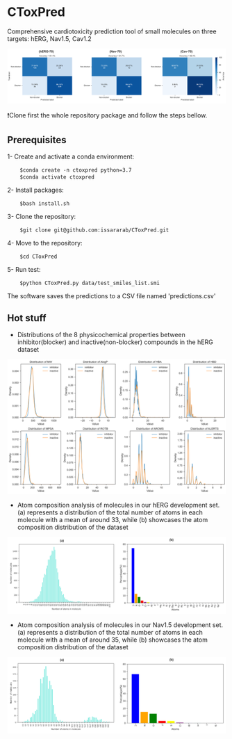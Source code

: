 # CToxPred
Comprehensive cardiotoxicity prediction tool of small molecules on three targets: hERG, Nav1.5, Cav1.2


<p align="center">
	<img src="images/All-ConfusionMatix.png" />
</p>


:exclamation:Clone first the whole repository package and follow the steps bellow.

## Prerequisites
1- Create and activate a conda environment:

		$conda create -n ctoxpred python=3.7
		$conda activate ctoxpred

2- Install packages:

		$bash install.sh

3- Clone the repository: 

		$git clone git@github.com:issararab/CToxPred.git

4- Move to the repository:

		$cd CToxPred

5- Run test:

		$python CToxPred.py data/test_smiles_list.smi
  
The software saves the predictions to a CSV file named 'predictions.csv'

## Hot stuff

- Distributions of the 8 physicochemical properties between inhibitor(blocker) and inactive(non-blocker) compounds in the hERG dataset
<p align="center">
	<img src="images/hERG_PhysProperties.png" />
</p>

- Atom composition analysis of molecules in our hERG development set. (a) represents a distribution of the total number of atoms in each molecule with a mean of around 33, while (b) showcases the atom composition distribution of the dataset
  
<p align="center">
	<img src="images/hERG-Molecule-Atom-Info.png" />
</p>

- Atom composition analysis of molecules in our Nav1.5 development set. (a) represents a distribution of the total number of atoms in each molecule with a mean of around 35, while (b) showcases the atom composition distribution of the dataset
  
<p align="center">
	<img src="images/Nav-Molecule-Atom-Info.png" />
</p>

